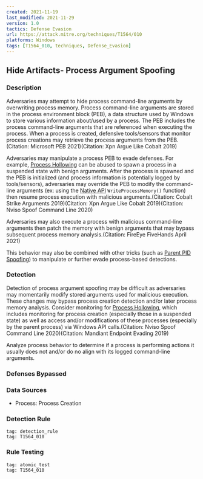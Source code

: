 ```yaml
---
created: 2021-11-19
last_modified: 2021-11-29
version: 1.0
tactics: Defense Evasion
url: https://attack.mitre.org/techniques/T1564/010
platforms: Windows
tags: [T1564_010, techniques, Defense_Evasion]
---
```


## Hide Artifacts- Process Argument Spoofing

### Description

Adversaries may attempt to hide process command-line arguments by overwriting process memory. Process command-line arguments are stored in the process environment block (PEB), a data structure used by Windows to store various information about/used by a process. The PEB includes the process command-line arguments that are referenced when executing the process. When a process is created, defensive tools/sensors that monitor process creations may retrieve the process arguments from the PEB.(Citation: Microsoft PEB 2021)(Citation: Xpn Argue Like Cobalt 2019)

Adversaries may manipulate a process PEB to evade defenses. For example, [Process Hollowing](https://attack.mitre.org/techniques/T1055/012) can be abused to spawn a process in a suspended state with benign arguments. After the process is spawned and the PEB is initialized (and process information is potentially logged by tools/sensors), adversaries may override the PEB to modify the command-line arguments (ex: using the [Native API](https://attack.mitre.org/techniques/T1106) <code>WriteProcessMemory()</code> function) then resume process execution with malicious arguments.(Citation: Cobalt Strike Arguments 2019)(Citation: Xpn Argue Like Cobalt 2019)(Citation: Nviso Spoof Command Line 2020)

Adversaries may also execute a process with malicious command-line arguments then patch the memory with benign arguments that may bypass subsequent process memory analysis.(Citation: FireEye FiveHands April 2021)

This behavior may also be combined with other tricks (such as [Parent PID Spoofing](https://attack.mitre.org/techniques/T1134/004)) to manipulate or further evade process-based detections.

### Detection

Detection of process argument spoofing may be difficult as adversaries may momentarily modify stored arguments used for malicious execution. These changes may bypass process creation detection and/or later process memory analysis. Consider monitoring for [Process Hollowing](https://attack.mitre.org/techniques/T1055/012), which includes monitoring for process creation (especially those in a suspended state) as well as access and/or modifications of these processes (especially by the parent process) via Windows API calls.(Citation: Nviso Spoof Command Line 2020)(Citation: Mandiant Endpoint Evading 2019)

Analyze process behavior to determine if a process is performing actions it usually does not and/or do no align with its logged command-line arguments.

### Defenses Bypassed



### Data Sources

  - Process: Process Creation
### Detection Rule

```query
tag: detection_rule
tag: T1564_010
```

### Rule Testing

```query
tag: atomic_test
tag: T1564_010
```

